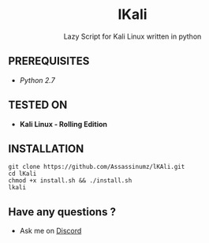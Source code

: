 
<h1 align="center">lKali</h1>
<p align="center">
  Lazy Script for Kali Linux written in python<br>
</p>

## PREREQUISITES
* *Python 2.7*

## TESTED ON
* **Kali Linux - Rolling Edition**

## INSTALLATION
```
git clone https://github.com/Assassinumz/lKAli.git
cd lKali
chmod +x install.sh && ./install.sh
lkali
```
## Have any questions ?
* Ask me on [Discord](https://discord.gg/3nfQadt)
